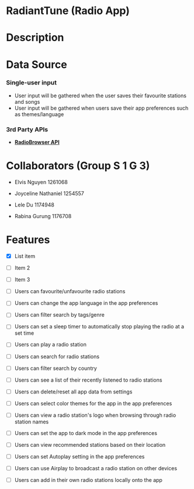 # RadiantTune (Radio App)

# Description

# Data Source

### Single-user input

- User input will be gathered when the user saves their favourite stations and songs
- User input will be gathered when users save their app preferences such as themes/language

### 3rd Party APIs

- **[RadioBrowser API](https://docs.radio-browser.info/#)**

# Collaborators (Group S 1 G 3)

- Elvis Nguyen 1261068

- Joyceline Nathaniel 1254557

- Lele Du 1174948

- Rabina Gurung 1176708

# Features

- [x] List item
- [ ] Item 2
- [ ] Item 3

- [ ] Users can favourite/unfavourite radio stations
- [ ] Users can change the app language in the app preferences
- [ ] Users can filter search by tags/genre
- [ ] Users can set a sleep timer to automatically stop playing the radio at a set time
- [ ] Users can play a radio station
- [ ] Users can search for radio stations
- [ ] Users can filter search by country
- [ ] Users can see a list of their recently listened to radio stations
- [ ] Users can delete/reset all app data from settings
- [ ] Users can select color themes for the app in the app preferences
- [ ] Users can view a radio station's logo when browsing through radio station names
- [ ] Users can set the app to dark mode in the app preferences
- [ ] Users can view recommended stations based on their location
- [ ] Users can set Autoplay setting in the app preferences
- [ ] Users can use Airplay to broadcast a radio station on other devices
- [ ] Users can add in their own radio stations locally onto the app
